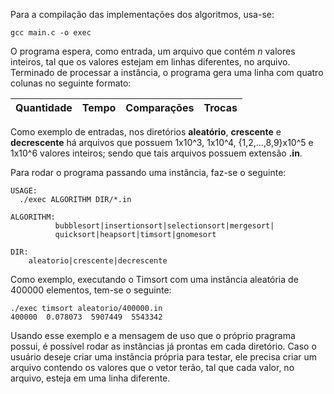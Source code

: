 ﻿Para a compilação das implementações dos algoritmos, usa-se:

    gcc main.c -o exec

O programa espera, como entrada, um arquivo que contém *n* valores inteiros, tal que os valores estejam em linhas diferentes, no arquivo. Terminado de processar a instância, o programa gera uma linha com quatro colunas no seguinte formato:

| Quantidade | Tempo | Comparações | Trocas |
|--|--|--|--|

Como exemplo de entradas, nos diretórios **aleatório**, **crescente** e **decrescente** há arquivos que possuem 1x10^3, 1x10^4, {1,2,...,8,9}x10^5 e 1x10^6 valores inteiros; sendo que tais arquivos possuem extensão **.in**.

Para rodar o programa passando uma instância, faz-se o seguinte:

    USAGE:
      ./exec ALGORITHM DIR/*.in

    ALGORITHM:
              bubblesort|insertionsort|selectionsort|mergesort|
              quicksort|heapsort|timsort|gnomesort

    DIR:
        aleatorio|crescente|decrescente

Como exemplo, executando o Timsort com uma instância aleatória de 400000 elementos, tem-se o seguinte:

    ./exec timsort aleatorio/400000.in
    400000  0.078073  5907449  5543342

Usando esse exemplo e a mensagem de uso que o próprio pragrama possui, é possível rodar as instâncias já prontas em cada diretório. Caso o usuário deseje criar uma instância própria para testar, ele precisa criar um arquivo contendo os valores que o vetor terão, tal que cada valor, no arquivo, esteja em uma linha diferente.
